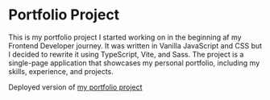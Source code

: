 # Portfolio Project

This is my portfolio project I started working on in the beginning af my Frontend Developer journey. It was written in Vanilla JavaScript and CSS but I decided to rewrite it using TypeScript, Vite, and Sass. The project is a single-page application that showcases my personal portfolio, including my skills, experience, and projects.

Deployed version of [my portfolio project](https://raymondlam-dev.vercel.app/)
